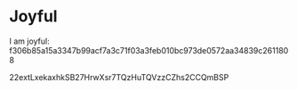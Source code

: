 # Joyful

I am joyful: f306b85a15a3347b99acf7a3c71f03a3feb010bc973de0572aa34839c2611808


22extLxekaxhkSB27HrwXsr7TQzHuTQVzzCZhs2CCQmBSP